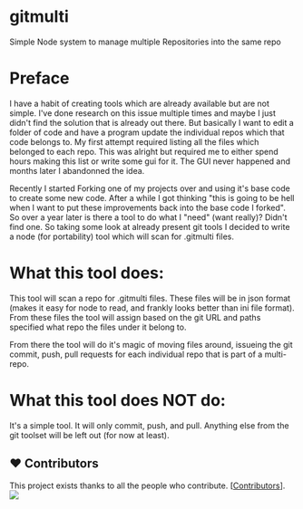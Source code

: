 # gitmulti
Simple Node system to manage multiple Repositories into the same repo

# Preface
I have a habit of creating tools which are already available but are not simple. I've done research on this issue multiple times and maybe I just didn't find the solution that is already out there. But basically I want to edit a folder of code and have a program update the individual repos which that code belongs to. My first attempt required listing all the files which belonged to each repo. This was alright but required me to either spend hours making this list or write some gui for it. The GUI never happened and months later I abandonned the idea.

Recently I started Forking one of my projects over and using it's base code to create some new code. After a while I got thinking "this is going to be hell when I want to put these improvements back into the base code I forked". So over a year later is there a tool to do what I "need" (want really)? Didn't find one. So taking some look at already present git tools I decided to write a node (for portability) tool which will scan for .gitmulti files. 

# What this tool does:
This tool will scan a repo for .gitmulti files. These files will be in json format (makes it easy for node to read, and frankly looks better than ini file format). From these files the tool will assign based on the git URL and paths specified what repo the files under it belong to.

From there the tool will do it's magic of moving files around, issueing the git commit, push, pull requests for each individual repo that is part of a multi-repo.

# What this tool does NOT do:
It's a simple tool. It will only commit, push, and pull. Anything else from the git toolset will be left out (for now at least).

## ❤️ Contributors

This project exists thanks to all the people who contribute. [[Contributors](https://github.com/CLDMV/gitmulti/graphs/contributors)].
<a href="https://github.com/CLDMV/gitmulti/graphs/contributors"><img src="https://image.cldmv.net/github/contributors/?repo=gitmulti" /></a>
